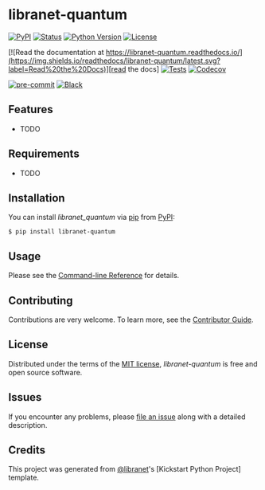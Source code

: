# libranet-quantum

[![PyPI](https://img.shields.io/pypi/v/libranet-quantum.svg)][pypi status]
[![Status](https://img.shields.io/pypi/status/libranet-quantum.svg)][pypi status]
[![Python Version](https://img.shields.io/pypi/pyversions/libranet-quantum)][pypi status]
[![License](https://img.shields.io/pypi/l/libranet-quantum)][license]

[![Read the documentation at https://libranet-quantum.readthedocs.io/](https://img.shields.io/readthedocs/libranet-quantum/latest.svg?label=Read%20the%20Docs)][read the docs]
[![Tests](https://github.com/woutervh/libranet-quantum/workflows/Tests/badge.svg)][tests]
[![Codecov](https://codecov.io/gh/woutervh/libranet-quantum/branch/main/graph/badge.svg)][codecov]

[![pre-commit](https://img.shields.io/badge/pre--commit-enabled-brightgreen?logo=pre-commit&logoColor=white)][pre-commit]
[![Black](https://img.shields.io/badge/code%20style-black-000000.svg)][black]

[pypi status]: https://pypi.org/project/libranet-quantum/
[read the docs]: https://libranet-quantum.readthedocs.io/
[tests]: https://github.com/woutervh/libranet-quantum/actions?workflow=Tests
[codecov]: https://app.codecov.io/gh/woutervh/libranet-quantum
[pre-commit]: https://github.com/pre-commit/pre-commit
[black]: https://github.com/psf/black

## Features

- TODO

## Requirements

- TODO

## Installation

You can install _libranet_quantum_ via [pip] from [PyPI]:

```console
$ pip install libranet-quantum
```

## Usage

Please see the [Command-line Reference] for details.

## Contributing

Contributions are very welcome.
To learn more, see the [Contributor Guide].

## License

Distributed under the terms of the [MIT license][license],
_libranet-quantum_ is free and open source software.

## Issues

If you encounter any problems,
please [file an issue] along with a detailed description.

## Credits

This project was generated from [@libranet]'s [Kickstart Python Project] template.

[@libranet]: https://github.com/libranet
[pypi]: https://pypi.org/
[kickstatr python project]: https://github.com/libranet/kickstart-python-project
[file an issue]: https://github.com/woutervh/libranet-quantum/issues
[pip]: https://pip.pypa.io/

<!-- github-only -->

[license]: https://github.com/woutervh/libranet-quantum/blob/main/docs/license.md
[contributor guide]: https://github.com/woutervh/libranet-quantum/blob/main/docs/contributing.md
[command-line reference]: https://libranet-quantum.readthedocs.io/en/latest/usage.html
